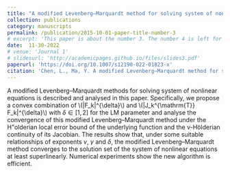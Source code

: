 ```yaml
---
title: "A modified Levenberg–Marquardt method for solving system of nonlinear equations"
collection: publications
category: manuscripts
permalink: /publication/2015-10-01-paper-title-number-3
# excerpt: 'This paper is about the number 3. The number 4 is left for future work.'
date:  11-30-2022
# venue: 'Journal 1'
# slidesurl: 'http://academicpages.github.io/files/slides3.pdf'
paperurl: 'https://doi.org/10.1007/s12190-022-01823-x'
citation: 'Chen, L., Ma, Y. A modified Levenberg–Marquardt method for solving system of nonlinear equations. J. Appl. Math. Comput. 69, 2019–2040 (2023). DOI: 10.1007/s12190-022-01823-x'
---
```


A modified Levenberg–Marquardt methods for solving system of nonlinear equations is described and analysed in this paper. Specifically, we propose a convex combination of \\(\|F_k\|^{\delta}\\) and \\(\|J_k^{\mathrm{T}} F_k\|^{\delta}\\) with $\delta\in[1,2]$ for the LM parameter and analyse the convergence of this modified Levenberg–Marquardt method under the H\"olderian local error bound of the underlying function and the v-Hölderian continuity of its Jacobian. The results show that, under some suitable relationships of exponents $v$, $\gamma$ and $\delta$, the modified Levenberg–Marquardt method converges to the solution set of the system of nonlinear equations at least superlinearly. Numerical experiments show the new algorithm is efficient.
